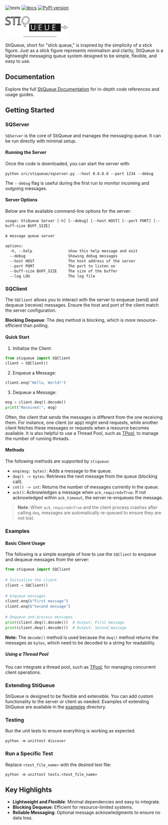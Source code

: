 
![tests](../../actions/workflows/python-package.yml/badge.svg)
[![docs](../../actions/workflows/sphinx-docs.yml/badge.svg)](https://ahmad88me.github.io/stiqueue/)
[![PyPI version](https://badge.fury.io/py/stiqueue.svg?kill-cache=1)](https://badge.fury.io/py/stiqueue)


<img src="https://github.com/ahmad88me/stiqueue/raw/main/stiqueue.svg" width="200">


StiQueue, short for "stick queue," is inspired by the simplicity of a stick figure.
Just as a stick figure represents minimalism and clarity, StiQueue is a lightweight messaging queue system
designed to be simple, flexible, and easy to use.


## Documentation 
Explore the full [StiQueue Documentation](https://ahmad88me.github.io/stiqueue/) for in-depth code references and usage guides.


## Getting Started 

### SQServer
`SQServer` is the core of StiQueue and manages the messaging queue. It can be run directly with minimal setup.

#### Running the Server

Once the code is downloaded, you can start the server with:

```python src/stiqueue/sqserver.py --host 0.0.0.0 --port 1234 --debug```

The `--debug` flag is useful during the first run to monitor incoming and outgoing messages.



#### Server Options
Below are the available command-line options for the server:

```
usage: StiQueue Server [-h] [--debug] [--host HOST] [--port PORT] [--buff-size BUFF_SIZE]

A message queue server

options:
  -h, --help                show this help message and exit
  --debug                   Showing debug messages
  --host HOST               The host address of the server
  --port PORT               The port to listen on
  --buff-size BUFF_SIZE     The size of the buffer
  --log LOG                 The log file

```

### SQClient

The `SQClient` allows you to interact with the server to enqueue (send) and dequeue (receive) messages. 
Ensure the host and port of the client match the server configuration.

**Blocking Dequeue**: The deq method is blocking, which is more resource-efficient than polling.

#### Quick Start
1. Initialize the Client:
```python
from stiqueue import SQClient
client = SQClient()
```
2. Enqueue a Message:
```python
client.enq("Hello, World!")
```
3. Dequeue a Message:
```python
msg = client.deq().decode()
print("Received:", msg)
```

Often, the client that sends the messages is different from the one receiving them. For instance, one client (or app) 
might send requests, while another client fetches these messages or requests when a resource becomes available. 
It is also helpful to use a Thread Pool, such as [TPool](https://github.com/oeg-upm/TPool), to manage the number
of running threads.


#### Methods

The following methods are supported by `stiqueue`:
* `enq(msg: bytes)`: Adds a message to the queue. 
* `deq() -> bytes`: Retrieves the next message from the queue (blocking call). 
* `cnt() -> int`: Returns the number of messages currently in the queue. 
* `ack()`: Acknowledges a message when `ack_required=True`. If not acknowledged within `ack_timeout`, 
the server re-enqueues the message.

> **Note**: When `ack_required=True` and the client process crashes after calling `deq`, messages are automatically 
re-queued to ensure they are not lost.




### Examples

#### Basic Client Usage
The following is a simple example of how to use the `SQClient` to enqueue and dequeue messages from the server:

```python
from stiqueue import SQClient

# Initialize the client
client = SQClient()

# Enqueue messages
client.enq(b"First message")
client.enq(b"Second message")

# Dequeue and process messages
print(client.deq().decode())  # Output: First message
print(client.deq().decode())  # Output: Second message

```

**Note:** The `decode()` method is used because the `deq()` method returns the messages as `bytes`, 
which need to be decoded to a string for readability. 


##### Using a Thread Pool 
You can integrate a thread pool, such as [TPool](https://github.com/oeg-upm/TPool), for managing concurrent client operations.


### Extending StiQueue

StiQueue is designed to be flexible and extensible. You can add custom functionality to the server or client as needed. 
Examples of extending StiQueue are available in the
[examples](https://github.com/ahmad88me/stiqueue/tree/main/example) directory.


### Testing

Run the unit tests to ensure everything is working as expected.

```python -m unittest discover```

### Run a Specific Test
Replace `<test_file_name>` with the desired test file:

```
python -m unittest tests.<test_file_name>
```



## Key Highlights
* **Lightweight and Flexible**: Minimal dependencies and easy to integrate. 
* **Blocking Dequeue**: Efficient for resource-limited systems. 
* **Reliable Messaging**: Optional message acknowledgments to ensure no data loss. 
 

